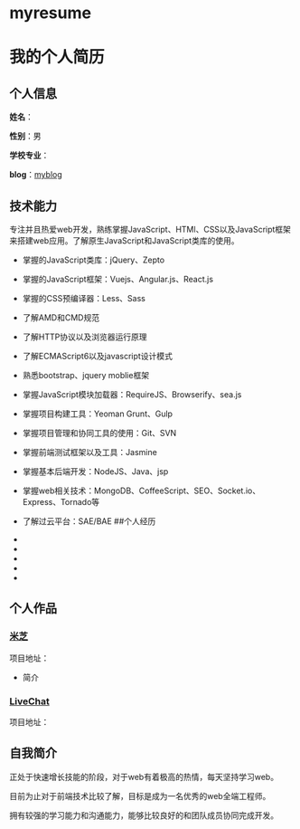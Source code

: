 # myresume
我的个人简历
======================

## 个人信息

**姓名**：

**性别**：男

**学校专业**：

**blog**：[myblog](https://fairyly.github.io/myblog)

## 技术能力

专注并且热爱web开发，熟练掌握JavaScript、HTMl、CSS以及JavaScript框架来搭建web应用。了解原生JavaScript和JavaScript类库的使用。

* 掌握的JavaScript类库：jQuery、Zepto
* 掌握的JavaScript框架：Vuejs、Angular.js、React.js
* 掌握的CSS预编译器：Less、Sass
* 了解AMD和CMD规范
* 了解HTTP协议以及浏览器运行原理
* 了解ECMAScript6以及javascript设计模式
* 熟悉bootstrap、jquery moblie框架
* 掌握JavaScript模块加载器：RequireJS、Browserify、sea.js
* 掌握项目构建工具：Yeoman Grunt、Gulp
* 掌握项目管理和协同工具的使用：Git、SVN
* 掌握前端测试框架以及工具：Jasmine
* 掌握基本后端开发：NodeJS、Java、jsp
* 掌握web相关技术：MongoDB、CoffeeScript、SEO、Socket.io、Express、Tornado等
* 了解过云平台：SAE/BAE
##个人经历

* 
* 
* 
* 
* 

## 个人作品

### [米芝]()
项目地址：
- 简介

### [LiveChat](https://github.com)
项目地址： 


## 自我简介

正处于快速增长技能的阶段，对于web有着极高的热情，每天坚持学习web。

目前为止对于前端技术比较了解，目标是成为一名优秀的web全端工程师。

拥有较强的学习能力和沟通能力，能够比较良好的和团队成员协同完成开发。
